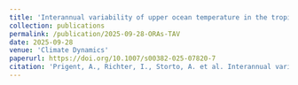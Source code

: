 ```yaml
---
title: 'Interannual variability of upper ocean temperature in the tropical Atlantic: an ocean reanalysis intercomparison'
collection: publications
permalink: /publication/2025-09-28-ORAs-TAV
date: 2025-09-28
venue: 'Climate Dynamics'
paperurl: https://doi.org/10.1007/s00382-025-07820-7
citation: 'Prigent, A., Richter, I., Storto, A. et al. Interannual variability of upper ocean temperature in the tropical Atlantic: an ocean reanalysis intercomparison. Clim Dyn 63, 339 (2025). https://doi.org/10.1007/s00382-025-07820-7'
---
```

